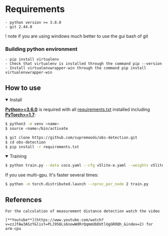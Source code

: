 # Requirements

    - python version >= 3.8.0
    - git 2.44.0

! note if you are using windows much better to use the gui bash of git 

### Building python environment
    - pip install virtualenv
    - Check that virtualenv is installed through the command pip --version
    - Install virtualenvwrapper-win through the command pip install virtualenvwrapper-win

## <div>How to use</div>

<details open>
<summary>Install</summary>

[**Python>=3.6.0**](https://www.python.org/) is required with all
[requirements.txt](https://github.com/ppogg/YOLOv5-Lite/blob/master/requirements.txt) installed including
[**PyTorch>=1.7**](https://pytorch.org/get-started/locally/):


```bash
$ python3 -m venv <name>
$ source <name>/bin/activate

$ git clone https://github.com/supremoods/obs-detection.git
$ cd obs-detection
$ pip install -r requirements.txt
```

</details>


<details open>
<summary>Training</summary>

```bash
$ python train.py --data coco.yaml --cfg v5lite-e.yaml --weights v5lite-e.pt --batch-size 64                                     
```

 If you use multi-gpu. It's faster several times:
  
 ```bash
$ python -m torch.distributed.launch --nproc_per_node 2 train.py
```
</details>  


## References
    For the calculation of measurement distance detection watch the video

    [**Youtube**](https://www.youtube.com/watch?v=zzJfAw3ASzY&list=PLJ958Ls6nowWdRrQqmmUbDUtlUgGR0Qh_&index=2) for arm-cpu